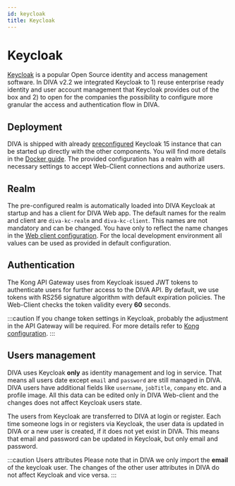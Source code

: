 ```yaml
---
id: keycloak
title: Keycloak
---
```


# Keycloak

[Keycloak](https://www.keycloak.org/) is a popular Open Source identity and access management software. In DIVA v2.2 we 
integrated Keycloak to 1) reuse enterprise ready identity and user account management that Keycloak provides out of the box and
2) to open for the companies the possibility to configure more granular the access and authentication flow in DIVA.

## Deployment

DIVA is shipped with already [preconfigured](https://github.com/FraunhoferISST/diva/blob/main/core/keycloak/default-realm.json)
Keycloak 15 instance that can be started up directly with the other components. You will
find more details in the [Docker guide](../deployment/docker.md). The provided configuration has a realm with all necessary 
settings to accept Web-Client connections and authorize users.

## Realm

The pre-configured realm is automatically loaded into DIVA Keycloak at startup and has a client for DIVA Web app.
The default names for the realm and client are `diva-kc-realm` and `diva-kc-client`. This names are not mandatory and 
can be changed. You have only to reflect the name changes in the [Web client configuration](./web-client.md#configuration).
For the local development environment all values can be used as provided in default configuration.

## Authentication

The Kong API Gateway uses from Keycloak issued JWT tokens to authenticate users for further access to the DIVA 
API. By default, we use tokens with RS256 signature algorithm with default expiration policies. The Web-Client checks the token validity every
**60** seconds.

:::caution 
If you change token settings in Keycloak, probably the adjustment in the API Gateway will be required. For more details refer
to [Kong configuration](./gateway.md).
:::

## Users management

DIVA uses Keycloak **only** as identity management and log in service. That means all users date except `email` and `password`
are still managed in DIVA. DIVA users have additional fields like `username`, `jobTitle`, `company` etc. and a profile image.
All this data can be edited only in DIVA Web-client and the changes does not affect Keycloak users state.

The users from Keycloak are transferred to DIVA at login or register. Each time someone logs in or registers via Keycloak, 
the user data is updated in DIVA or a new user is created, if it does not yet exist in DIVA. This means that email and password can 
be updated in Keycloak, but only email and password. 

:::caution Users attributes
Please note that in DIVA we only import the **email** of the keycloak user.
The changes of the other user attributes in DIVA do not affect Keycloak and vice versa.
:::




